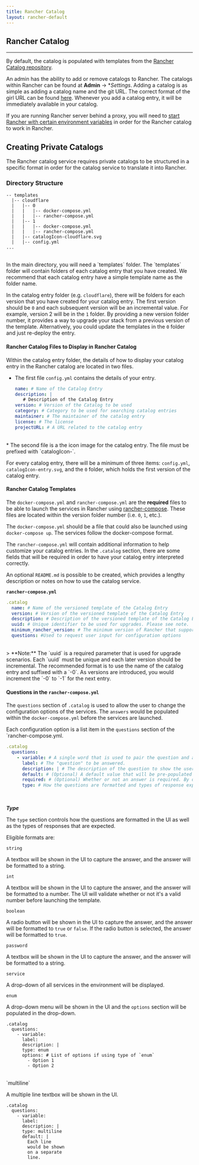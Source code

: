 ```yaml
---
title: Rancher Catalog
layout: rancher-default
---
```


## Rancher Catalog 
---

By default, the catalog is populated with templates from the [Rancher Catalog repository](https://github.com/rancher/rancher-catalog). 

An admin has the ability to add or remove catalogs to Rancher. The catalogs within Rancher can be found at **Admin** -> **Settings*. Adding a catalog is as simple as adding a catalog name and the git URL. The correct format of the girl URL can be found [here](https://git-scm.com/docs/git-clone#_git_urls_a_id_urls_a). Whenever you add a catalog entry, it will be immediately available in your catalog.

If you are running Rancher server behind a proxy, you will need to [start Rancher with certain environment variables]({{site.baseurl}}/rancher/installing-rancher/installing-server/#http-proxy) in order for the Rancher catalog to work in Rancher.  

## Creating Private Catalogs

The Rancher catalog service requires private catalogs to be structured in a specific format in order for the catalog service to translate it into Rancher. 

### Directory Structure

```
-- templates
  |-- cloudflare
  |   |-- 0
  |   |   |-- docker-compose.yml
  |   |   |-- rancher-compose.yml
  |   |-- 1
  |   |   |-- docker-compose.yml
  |   |   |-- rancher-compose.yml
  |   |-- catalogIcon-cloudflare.svg
  |   |-- config.yml
...
```
<br>
In the main directory, you will need a `templates` folder. The `templates` folder will contain folders of each catalog entry that you have created. We recommend that each catalog entry have a simple template name as the folder name. 

In the catalog entry folder (e.g. `cloudflare`), there will be folders for each version that you have created for your catalog entry. The first version should be `0` and each subsequent version will be an incremental value. For example, version 2 will be in the `1` folder. By providing a new version folder number, it provides a way to upgrade your stack from a previous version of the template. Alternatively, you could update the templates in the `0` folder and just re-deploy the entry. 

#### Rancher Catalog Files to Display in Rancher Catalog

Within the catalog entry folder, the details of how to display your catalog entry in the Rancher catalog are located in two files.

* The first file `config.yml` contains the details of your entry.

     ```yaml
     name: # Name of the Catalog Entry 
     description: |
        # Description of the Catalog Entry
     version: # Version of the Catalog to be used 
     category: # Category to be used for searching catalog entries
     maintainer: # The maintainer of the catalog entry
     license: # The license 
     projectURL: # A URL related to the catalog entry
     ```
<br>
* The second file is a the icon image for the catalog entry. The file must be prefixed with `catalogIcon-`. 

For every catalog entry, there will be a minimum of three items: `config.yml`, `catalogIcon-entry.svg`, and the `0` folder, which holds the first version of the catalog entry. 

#### Rancher Catalog Templates

The `docker-compose.yml` and `rancher-compose.yml` are the **required** files to be able to launch the services in Rancher using [rancher-compose]({{site.baseurl}}/rancher/rancher-compose/). These files are located within the version folder number (i.e. `0`, `1`, etc.). 

The `docker-compose.yml` should be a file that could also be launched using `docker-compose up`. The services follow the docker-compose format.

The `rancher-compose.yml` will contain additional information to help customize your catalog entries. In the `.catalog` section, there are some fields that will be required in order to have your catalog entry interpreted correctly.

An optional `README.md` is possible to be created, which provides a lengthy description or notes on how to use the catalog service. 


**`rancher-compose.yml`**

```yaml
.catalog
  name: # Name of the versioned template of the Catalog Entry 
  version: # Version of the versioned template of the Catalog Entry 
  description: # Description of the versioned template of the Catalog Entry
  uuid: # Unique identifier to be used for upgrades. Please see note. 
  minimum_rancher_version: # The minimum version of Rancher that supports the template
  questions: #Used to request user input for configuration options
```
<br>
> **Note:** The `uuid` is a required parameter that is used for upgrade scenarios. Each `uuid` must be unique and each later version should be incremental. The recommended format is to use the name of the catalog entry and suffixed with a `-0`. As versions are introduced, you would increment the `-0` to `-1` for the next entry. 

#### Questions in the `rancher-compose.yml`

The `questions` section of `.catalog` is used to allow the user to change the configuration options of the services. The `answers` would be populated within the `docker-compose.yml` before the services are launched.

Each configuration option is a list item in the `questions` section of the `rancher-compose.yml.

```yaml
.catalog
  questions:
    - variable: # A single word that is used to pair the question and answer.
      label: # The "question" to be answered.
      description: | # The description of the question to show the user how to answer the question.
      default: # (Optional) A default value that will be pre-populated into the UI
      required: # (Optional) Whether or not an answer is required. By default, it's considered `false`.
      type: # How the questions are formatted and types of response expected 
```
<br>

**_Type_**

The `type` section controls how the questions are formatted in the UI as well as the types of responses that are expected. 

Eligible formats are:

`string`

A textbox will be shown in the UI to capture the answer, and the answer will be formatted to a string.

`int`

A textbox will be shown in the UI to capture the answer, and the answer will be formatted to a number. The UI will validate whether or not it's a valid number before launching the template.

`boolean`

A radio button will be shown in the UI to capture the answer, and the answer will be formatted to `true` or `false`. If the radio button is selected, the answer will be formatted to `true`.

`password`

A textbox will be shown in the UI to capture the answer, and the answer will be formatted to a string.

`service`

A drop-down of all services in the environment will be displayed. 

`enum`

A drop-down menu will be shown in the UI and the `options` section will be populated in the drop-down.

```
.catalog
  questions:
    - variable:
      label:
      description: |
      type: enum   
      options: # List of options if using type of `enum`
        - Option 1
        - Option 2
```
<br>
`multiline`

A multiple line textbox will be shown in the UI. 

```
.catalog
  questions:
    - variable:
      label:
      description: |
      type: multiline
      default: |
        Each line
        would be shown
        on a separate 
        line.
```









